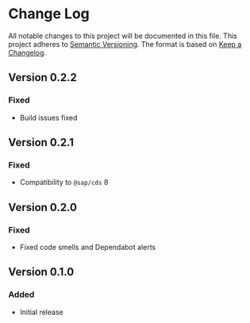 # Change Log

All notable changes to this project will be documented in this file.
This project adheres to [Semantic Versioning](http://semver.org/).
The format is based on [Keep a Changelog](http://keepachangelog.com/).

## Version 0.2.2

### Fixed

- Build issues fixed


## Version 0.2.1

### Fixed

- Compatibility to `@sap/cds` 8


## Version 0.2.0

### Fixed

- Fixed code smells and Dependabot alerts

## Version 0.1.0

### Added

- Initial release
